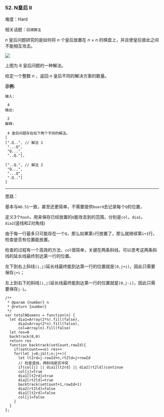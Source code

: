 ### 52. N皇后 II

难度：Hard

相关话题：`回溯算法`

 *n* 皇后问题研究的是如何将  *n* 个皇后放置在  *n* &times; *n*  的棋盘上，并且使皇后彼此之间不能相互攻击。



![](https://assets.leetcode-cn.com/aliyun-lc-upload/uploads/2018/10/12/8-queens.png)


上图为 8 皇后问题的一种解法。



给定一个整数  *n* ，返回  *n*  皇后不同的解决方案的数量。



 **示例:** 





```
输入:

 4
输出:

 2
解释:

 4 皇后问题存在如下两个不同的解法。
[
[".Q..", // 解法 1
 "...Q",
 "Q...",
 "..Q."],

["..Q.", // 解法 2
 "Q...",
 "...Q",
 ".Q.."]
]

```


-----

思路：

基本与`NO.51`一致，甚至还更简单，不需要提供`board`去记录每个`Q`的位置，

定义3个`hash`，用来保存已经放置的`Q`能攻击到的范围，分别是`col`，`dia1`，`dia2`(竖线和2对角线)

由于每一行最多只可能存在一个`Q`，那么如果第`i`行放置了，那么就继续第`i+1`行，检查是否有位置能放置。

检查的过程有一个高效的方法，`col`很简单，关键在两条斜线，可以思考这两条斜线的延长线最终到达第一行的位置。

左下到右上斜线`[i,j]`延长线最终能到达第一行的位置就是`[0,j+i]`，因此只需要保存`j+i`；

左上到右下的斜线`[i,j]`延长线最终能到达第一行的位置就是`[0,j-i]`，因此只需要保存`j-i`。


```
/**
 * @param {number} n
 * @return {number}
 */
var totalNQueens = function(n) {
  let dia1=Array(2*n).fill(false),
      dia2=Array(2*n).fill(false),
      col=Array(n).fill(false)
  let res=0
  backtrack(0,0)
  return res
  function backtrack(setCount,rowId){
    if(setCount===n) res++
    for(let j=0;j&lt;n;j++){
      let lt2rd=j-rowId+n,rt2ld=j+rowId
      // 检查竖线，两斜线是否冲突
      if(col[j] || dia1[lt2rd] || dia2[rt2ld])continue
      col[j]=true
      dia1[lt2rd]=true
      dia2[rt2ld]=true
      backtrack(setCount+1,rowId+1)
      dia2[rt2ld]=false
      dia1[lt2rd]=false
      col[j]=false
    }
  }    
};



```

